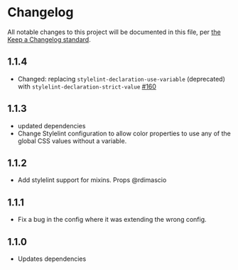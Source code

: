 # Changelog

All notable changes to this project will be documented in this file, per [the Keep a Changelog standard](http://keepachangelog.com/).

## 1.1.4
- Changed: replacing `stylelint-declaration-use-variable` (deprecated) with `stylelint-declaration-strict-value` [#160](https://github.com/10up/10up-toolkit/pull/160)

## 1.1.3
- updated dependencies
- Change Stylelint configuration to allow color properties to use any of the global CSS values without a variable.

## 1.1.2
- Add stylelint support for mixins. Props @rdimascio

## 1.1.1
- Fix a bug in the config where it was extending the wrong config.

## 1.1.0
- Updates dependencies